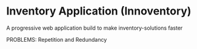 # Inventory Application (Innoventory)

A progressive web application build to make inventory-solutions faster  

PROBLEMS: Repetition and Redundancy 
